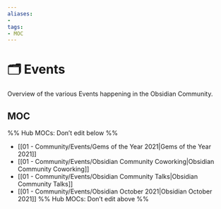 ```yaml
---
aliases:
- 
tags: 
- MOC
---
```


# 🗂️ Events

Overview of the various Events happening in the Obsidian Community.

## MOC

%% Hub MOCs: Don’t edit below  %%
-  [[01 - Community/Events/Gems of the Year 2021|Gems of the Year 2021]]
-  [[01 - Community/Events/Obsidian Community Coworking|Obsidian Community Coworking]]
-  [[01 - Community/Events/Obsidian Community Talks|Obsidian Community Talks]]
-  [[01 - Community/Events/Obsidian October 2021|Obsidian October 2021]]
%% Hub MOCs: Don’t edit above  %%
